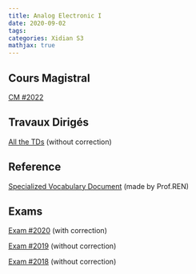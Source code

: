 ```yaml
---
title: Analog Electronic I
date: 2020-09-02
tags:
categories: Xidian S3
mathjax: true
---
```


## Cours Magistral

[CM #2022](https://kjle.github.io/files/XidianS3/AnalogElec_CM.pdf)

## Travaux Dirigés

[All the TDs](https://kjle.github.io/files/XidianS3/AnalogElec_TD.pdf) (without correction)

## Reference

[Specialized Vocabulary Document](https://kjle.github.io/files/XidianS3/AnalogElec_EN_FR_CH.xlsx) (made by Prof.REN)

## Exams

[Exam #2020](https://kjle.github.io/files/XidianS3/AnalogElec_Exam2020.pdf) (with correction)

[Exam #2019](https://kjle.github.io/files/XidianS3/AnalogElec_Exam2019.pdf) (without correction)

[Exam #2018](https://kjle.github.io/files/XidianS3/AnalogElec_Exam2018.pdf) (without correction)

